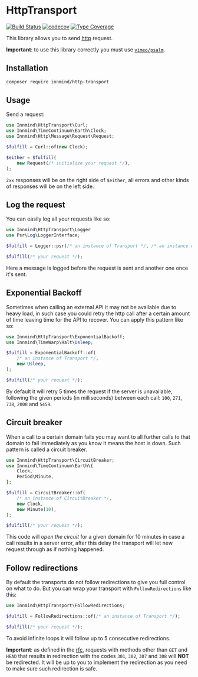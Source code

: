 # HttpTransport

[![Build Status](https://github.com/innmind/httptransport/workflows/CI/badge.svg?branch=master)](https://github.com/innmind/httptransport/actions?query=workflow%3ACI)
[![codecov](https://codecov.io/gh/innmind/httptransport/branch/develop/graph/badge.svg)](https://codecov.io/gh/innmind/httptransport)
[![Type Coverage](https://shepherd.dev/github/innmind/httptransport/coverage.svg)](https://shepherd.dev/github/innmind/httptransport)

This library allows you to send [http](https://packagist.org/packages/innmind/http) request.

**Important**: to use this library correctly you must use [`vimeo/psalm`](https://packagist.org/packages/vimeo/psalm).

## Installation

```sh
composer require innmind/http-transport
```

## Usage

Send a request:

```php
use Innmind\HttpTransport\Curl;
use Innmind\TimeContinuum\Earth\Clock;
use Innmind\Http\Message\Request\Request;

$fulfill = Curl::of(new Clock);

$either = $fulfill(
    new Request(/* initialize your request */),
);
```

`2xx` responses will be on the right side of `$either`, all errors and other kinds of responses will be on the left side.

## Log the request

You can easily log all your requests like so:

```php
use Innmind\HttpTransport\Logger
use Psr\Log\LoggerInterface;

$fulfill = Logger::psr(/* an instance of Transport */, /* an instance of LoggerInterface */)

$fulfill(/* your request */);
```

Here a message is logged before the request is sent and another one once it's sent.

## Exponential Backoff

Sometimes when calling an external API it may not be available due to heavy load, in such case you could retry the http call after a certain amount of time leaving time for the API to recover. You can apply this pattern like so:

```php
use Innmind\HttpTransport\ExponentialBackoff;
use Innmind\TimeWarp\Halt\Usleep;

$fulfill = ExponentialBackoff::of(
    /* an instance of Transport */,
    new Usleep,
);

$fulfill(/* your request */);
```

By default it will retry 5 times the request if the server is unavailable, following the given periods (in milliseconds) between each call: `100`, `271`, `738`, `2008` and `5459`.

## Circuit breaker

When a call to a certain domain fails you may want to all further calls to that domain to fail immediately as you know it means the host is down. Such pattern is called a circuit breaker.

```php
use Innmind\HttpTransport\CircuitBreaker;
use Innmind\TimeContinuum\Earth\{
    Clock,
    Period\Minute,
};

$fulfill = CircuitBreaker::of(
    /* an instance of CircuitBreaker */,
    new Clock,
    new Minute(10),
);

$fulfill(/* your request */);
```

This code will _open the circuit_ for a given domain for 10 minutes in case a call results in a server error, after this delay the transport will let new request through as if nothing happened.

## Follow redirections

By default the transports do not follow redirections to give you full control on what to do. But you can wrap your transport with `FollowRedirections` like this:

```php
use Innmind\HttpTransport\FollowRedirections;

$fulfill = FollowRedirections::of(/* an instance of Transport */);

$fulfill(/* your request */);
```

To avoid infinite loops it will follow up to 5 consecutive redirections.

**Important**: as defined in the [rfc](https://datatracker.ietf.org/doc/html/rfc2616/#section-10.3.2), requests with methods other than `GET` and `HEAD` that results in redirection with the codes `301`, `302`, `307` and `308` will **NOT** be redirected. It will be up to you to implement the redirection as you need to make sure such redirection is safe.
